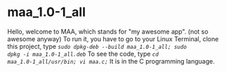 # maa_1.0-1_all
Hello, welcome to MAA, which stands for "my awesome app". (not so awesome anyway) To run it, you have to go to your Linux Terminal, clone this project, 
type <code><i>sudo dpkg-deb --build maa_1.0-1_all; sudo dpkg -i maa_1.0-1_all.deb</i></code> 
To see the code, type <code><i>cd maa_1.0-1_all/usr/bin; vi maa.c;</i></code> 
It is in the C programming language.

